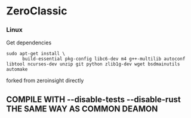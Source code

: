 # ZeroClassic

### Linux


Get dependencies
```
sudo apt-get install \
      build-essential pkg-config libc6-dev m4 g++-multilib autoconf libtool ncurses-dev unzip git python zlib1g-dev wget bsdmainutils automake
```

forked from zeroinsight directly

## COMPILE WITH --disable-tests --disable-rust THE SAME WAY AS COMMON DEAMON
